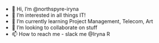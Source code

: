 - 👋 Hi, I’m @northspyre-iryna
- 👀 I’m interested in all things IT!
- 🌱 I’m currently learning Project Management, Telecom, Art 
- 💞️ I’m looking to collaborate on stuff
- 📫 How to reach me - slack me @Iryna R

<!---
northspyre-iryna/northspyre-iryna is a ✨ special ✨ repository because its `README.md` (this file) appears on your GitHub profile.
You can click the Preview link to take a look at your changes.
--->
